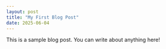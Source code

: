 ```yaml
---
layout: post
title: "My First Blog Post"
date: 2025-06-04
---
```


This is a sample blog post. You can write about anything here!

